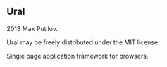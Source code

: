Ural
----

2013 Max Putilov.

Ural may be freely distributed under the MIT license.

Single page application framework for browsers.